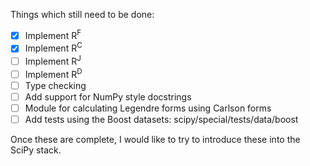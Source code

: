 Things which still need to be done:

- [X] Implement R<sup>F</sup>
- [X] Implement R<sup>C</sup>
- [ ] Implement R<sup>J</sup>
- [ ] Implement R<sup>D</sup>
- [ ] Type checking
- [ ] Add support for NumPy style docstrings
- [ ] Module for calculating Legendre forms using Carlson forms
- [ ] Add tests using the Boost datasets: scipy/special/tests/data/boost

Once these are complete, I would like to try to introduce these into the SciPy
stack.
